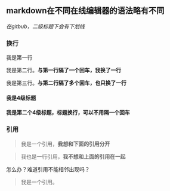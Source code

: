 ## markdown在不同在线编辑器的语法略有不同
*在gitbub，二级标题下会有下划线*
### 换行
我是第一行

我是第二行。**与第一行隔了一个回车，我换了一行**



我是第三行。**与第二行隔了多个回车，也只换了一行**
#### 我是4级标题
#### 我是第二个4级标题，标题换行，可以不用隔一个回车

### 引用
> 我是一个引用，**我想和下面的引用分开**

> 我也是一行引用，**我不想和上面的引用在一起**

怎么办？难道引用不能相邻出现吗？

> 我是一个引用。
